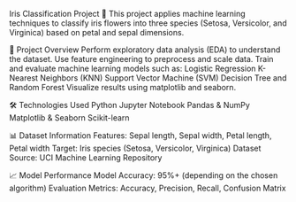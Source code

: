 Iris Classification Project 🌸
This project applies machine learning techniques to classify iris flowers into three species (Setosa, Versicolor, and Virginica) based on petal and sepal dimensions.




📌 Project Overview
Perform exploratory data analysis (EDA) to understand the dataset.
Use feature engineering to preprocess and scale data.
Train and evaluate machine learning models such as:
Logistic Regression
K-Nearest Neighbors (KNN)
Support Vector Machine (SVM)
Decision Tree and Random Forest
Visualize results using matplotlib and seaborn.

🛠 Technologies Used
Python
Jupyter Notebook
Pandas & NumPy
Matplotlib & Seaborn
Scikit-learn

📊 Dataset Information
Features: Sepal length, Sepal width, Petal length, Petal width
Target: Iris species (Setosa, Versicolor, Virginica)
Dataset Source: UCI Machine Learning Repository

📈 Model Performance
Model Accuracy: 95%+ (depending on the chosen algorithm)
Evaluation Metrics: Accuracy, Precision, Recall, Confusion Matrix
